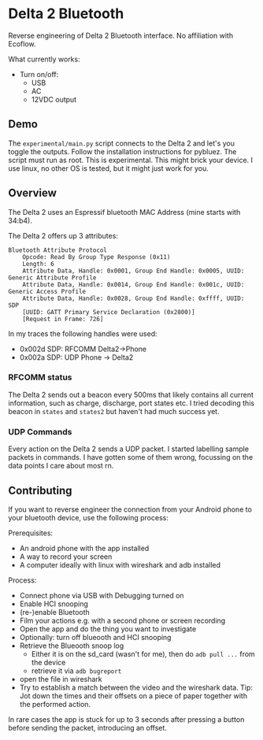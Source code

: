 # Delta 2 Bluetooth

Reverse engineering of Delta 2 Bluetooth interface.
No affiliation with Ecoflow.

What currently works:
* Turn on/off:
  * USB
  * AC
  * 12VDC output

## Demo

The `experimental/main.py` script connects to the Delta 2 and let's you toggle the outputs.
Follow the installation instructions for pybluez.
The script must run as root.
This is experimental.
This might brick your device.
I use linux, no other OS is tested, but it might just work for you.

## Overview

The Delta 2 uses an Espressif bluetooth MAC Address (mine starts with 34:b4).

The Delta 2 offers up 3 attributes:

```
Bluetooth Attribute Protocol
    Opcode: Read By Group Type Response (0x11)
    Length: 6
    Attribute Data, Handle: 0x0001, Group End Handle: 0x0005, UUID: Generic Attribute Profile
    Attribute Data, Handle: 0x0014, Group End Handle: 0x001c, UUID: Generic Access Profile
    Attribute Data, Handle: 0x0028, Group End Handle: 0xffff, UUID: SDP
    [UUID: GATT Primary Service Declaration (0x2800)]
    [Request in Frame: 726]
```

In my traces the following handles were used:
* 0x002d SDP: RFCOMM Delta2->Phone
* 0x002a SDP: UDP Phone -> Delta2


### RFCOMM status

The Delta 2 sends out a beacon every 500ms that likely contains all current information, such as charge, discharge, port states etc.
I tried decoding this beacon in `states` and `states2` but haven't had much success yet.

### UDP Commands

Every action on the Delta 2 sends a UDP packet.
I started labelling sample packets in commands. I have gotten some of them wrong, focussing on the data points I care about most rn.

## Contributing

If you want to reverse engineer the connection from your Android phone to your bluetooth device, use the following process:

Prerequisites:
* An android phone with the app installed
* A way to record your screen
* A computer ideally with linux with wireshark and adb installed

Process:
* Connect phone via USB with Debugging turned on
* Enable HCI snooping
* (re-)enable Bluetooth
* Film your actions e.g. with a second phone or screen recording
* Open the app and do the thing you want to investigate
* Optionally: turn off blueooth and HCI snooping
* Retrieve the Blueooth snoop log
    * Either it is on the sd_card (wasn't for me), then do `adb pull ...` from the device
    * retrieve it via `adb bugreport`
* open the file in wireshark
* Try to establish a match between the video and the wireshark data. Tip: Jot down the times and their offsets on a piece of paper together with the performed action.

In rare cases the app is stuck for up to 3 seconds after pressing a button before sending the packet, introducing an offset.
